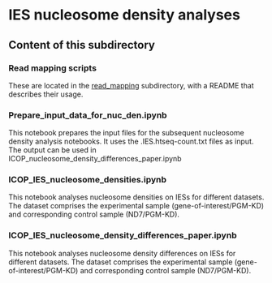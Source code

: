 # IES nucleosome density analyses

## Content of this subdirectory
### Read mapping scripts
These are located in the [read_mapping](read_mapping) subdirectory, with a README that describes their usage.

### Prepare_input_data_for_nuc_den.ipynb
This notebook prepares the input files for the subsequent nucleosome density analysis notebooks. It uses the .IES.htseq-count.txt files as input. The output can be used in ICOP_nucleosome_density_differences_paper.ipynb

### ICOP_IES_nucleosome_densities.ipynb
This notebook analyses nucleosome densities on IESs for different datasets. The dataset comprises the experimental sample (gene-of-interest/PGM-KD) and corresponding control sample (ND7/PGM-KD).

### ICOP_IES_nucleosome_density_differences_paper.ipynb
This notebook analyses nucleosome density differences on IESs for different datasets. The dataset comprises the experimental sample (gene-of-interest/PGM-KD) and corresponding control sample (ND7/PGM-KD).
